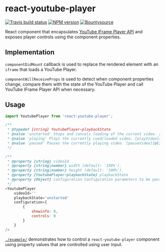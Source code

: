 # react-youtube-player

[![Travis build status](http://img.shields.io/travis/gajus/react-youtube-player/master.svg?style=flat)](https://travis-ci.org/gajus/react-youtube-player)
[![NPM version](http://img.shields.io/npm/v/react-youtube-player.svg?style=flat)](https://www.npmjs.org/package/react-youtube-player)
[![Bountysource](https://www.bountysource.com/badge/issue?issue_id=26763180)](https://www.bountysource.com/issues/26763180-write-test-cases-that-cover-the-use-of-the-api?utm_source=26763180&utm_medium=shield&utm_campaign=ISSUE_BADGE)

React component that encapsulates [YouTube IFrame Player API](https://developers.google.com/youtube/iframe_api_reference) and exposes player controls using the component properties.

## Implementation

`componentDidMount` callback is used to replace the rendered element with an `iframe` that loads a YouTube Player.

`componentWillReceiveProps` is used to detect when component properties change, compare them with the state of the YouTube Player and call YouTube IFrame Player API when necessary.

## Usage

```js
import YoutubePlayer from 'react-youtube-player';

/**
 * @typedef {string} YoutubePlayer~playbackState
 * @value 'unstarted' Stops and cancels loading of the current video. [stopVideo]{@link https://developers.google.com/youtube/iframe_api_reference#stopVideo}
 * @value 'playing' Plays the currently cued/loaded video. [playVideo]{@link https://developers.google.com/youtube/iframe_api_reference#playVideo}
 * @value 'paused' Pauses the currently playing video. [pauseVideo]{@link https://developers.google.com/youtube/iframe_api_reference#pauseVideo}
 */

/**
 * @property {string} videoId
 * @property {string|number} width (default: '100%').
 * @property {string|number} height (default: '100%').
 * @property {YoutubePlayer~playbackState} playbackState
 * @property {Object} configuration Configuration parameters to be passed to the YouTube Player (known as `playerVars` in the YouTube Player API for iframe Embeds, https://developers.google.com/youtube/player_parameters?playerVersion=HTML5#Parameters).
 */
<YoutubePlayer
    videoId=''
    playbackState='unstarted'
    configuration={
        {
            showinfo: 0,
            controls: 0
        }
    }
/>
```

[`./example/`](./example/) demonstrates how to control a `react-youtube-player` component using property values that are controlled using user input.
